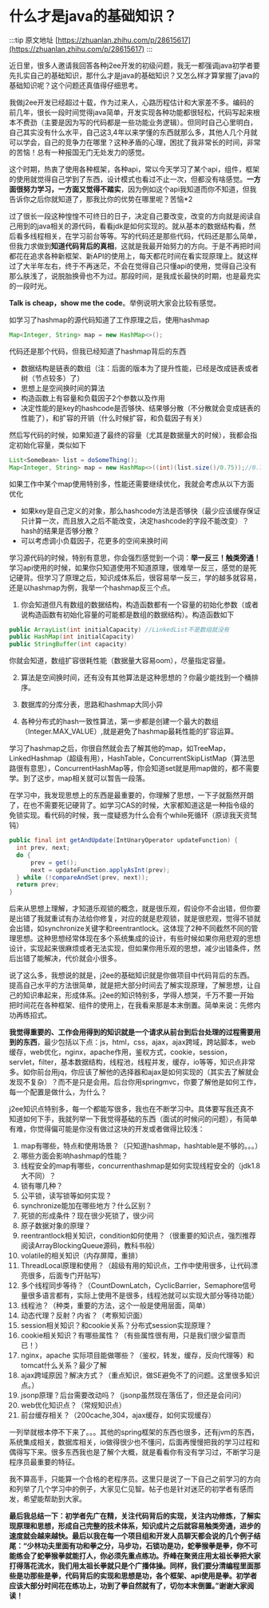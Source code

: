 # 什么才是java的基础知识？

:::tip 原文地址
[https://zhuanlan.zhihu.com/p/28615617](https://zhuanlan.zhihu.com/p/28615617)
:::

近日里，很多人邀请我回答各种j2ee开发的初级问题，我无一都强调java初学者要先扎实自己的基础知识，那什么才是java的基础知识？又怎么样才算掌握了java的基础知识呢？这个问题还真值得仔细思考。

我做j2ee开发已经超过十载，作为过来人，心路历程估计和大家差不多。编码的前几年，很长一段时间觉得java简单，开发实现各种功能都很轻松，代码写起来根本不费劲（主要是因为写的代码都是一些功能业务逻辑）。但同时自己心里明白，自己其实没有什么水平，自己这3,4年以来学懂的东西就那么多，其他人几个月就可以学会，自己的竞争力在哪里？这种矛盾的心理，困扰了我非常长的时间，非常的苦恼！总有一种报国无门无处发力的感觉。

这个时期，热衷了使用各种框架，各种api，常以今天学习了某个api，组件，框架的使用就觉得自己学到了东西，设计模式也看过不止一次，但都没有啥感觉。**一方面很努力学习，一方面又觉得不踏实**，因为例如这个api我知道而你不知道，但我告诉你之后你就知道了，那我比你的优势在哪里呢？苦恼*2

过了很长一段这种惶惶不可终日的日子，决定自己要改变，改变的方向就是阅读自己用到的java相关的源代码，看看jdk是如何实现的。就从基本的数据结构看，然后看多线程相关，在学习前台等等。写的代码还是那些代码，代码还是那么简单，但我力求做到**知道代码背后的真相**，这就是我最开始努力的方向。于是不再把时间都花在追求各种新框架、新API的使用上，每天都花时间在看实现原理上。就这样过了大半年左右，终于不再迷茫，不会在觉得自己只懂api的使用，觉得自己没有那么肤浅了，说脱胎换骨也不为过。那段时间，是我成长最快的时期，也是最充实的一段时光。


**Talk is cheap，show me the code**。举例说明大家会比较有感觉。

如学习了hashmap的源代码知道了工作原理之后，使用hashmap

```java
Map<Integer, String> map = new HashMap<>();
```

代码还是那个代码，但我已经知道了hashmap背后的东西

* 数据结构是链表的数组（注：后面的版本为了提升性能，已经是改成链表或者树（节点较多）了）
* 思想上是空间换时间的算法
* 构造函数上有容量和负载因子2个参数以及作用
* 决定性能的是key的hashcode是否够快、结果够分散（不分散就会变成链表的性能了），和扩容的开销（什么时候扩容，和负载因子有关）

然后写代码的时候，如果知道了最终的容量（尤其是数据量大的时候），我都会指定初始化容量，类似如下

```java
List<SomeBean> list = doSomeThing(); 
Map<Integer, String> map = new HashMap<>((int)(list.size()/0.75));//0.75为默认负载因子
```

如果工作中某个map使用特别多，性能还需要继续优化，我就会考虑从以下方面优化

* 如果key是自己定义的对象，那么hashcode方法是否够快（最少应该缓存保证只计算一次，而且放入之后不能改变，决定hashcode的字段不能改变）？ hash的结果是否够分散？
* 可以考虑调小负载因子，花更多的空间来换时间

学习源代码的时候，特别有意思，你会强烈感觉到一个词：**举一反三！触类旁通！** 学习api使用的时候，如果你只知道使用不知道原理，很难举一反三，感觉的是死记硬背。但学习了原理之后，知识成体系后，很容易举一反三，学的越多就容易，还是以hashmap为例，我举一个hashmap反三个点。

1. 你会知道但凡有数组的数据结构，构造函数都有一个容量的初始化参数（或者说构造函数有初始化容量的可能都是数组的数据结构）。构造函数如下

```java
public ArrayList(int initialCapacity) //LinkedList不是数组就没有
public HashMap(int initialCapacity) 
public StringBuffer(int capacity) 
```

你就会知道，数组扩容很耗性能（数据量大容易oom），尽量指定容量。

2. 算法是空间换时间，还有没有其他算法是这种思想的？你最少能找到一个桶排序。

3. 数据库的分库分表，思路和hashmap大同小异

4. 各种分布式的hash一致性算法，第一步都是创建一个最大的数组（Integer.MAX_VALUE）,就是避免了hashmap最耗性能的扩容运算。

学习了hashmap之后，你很自然就会去了解其他的map，如TreeMap，LinkedHashmap（超级有用），HashTable，ConcurrentSkipListMap（算法思路很有意思），ConcurrentHashMap等，你会知道set就是用map做的，都不需要学。到了这步，map相关就可以暂告一段落。

在学习中，我发现思想上的东西是最重要的，你理解了思想，一下子就豁然开朗了，在也不需要死记硬背了。如学习CAS的时候，大家都知道这是一种指令级的免锁实现。看代码的时候，我一度疑惑为什么会有个while死循环（原谅我天资驽钝）

```java
public final int getAndUpdate(IntUnaryOperator updateFunction) {
  int prev, next;
  do {
      prev = get();
      next = updateFunction.applyAsInt(prev);
  } while (!compareAndSet(prev, next));
  return prev;
}
```

后来从思想上理解，才知道乐观锁的概念，就是很乐观，假设你不会出错，但你要是出错了我就重试有办法给你修复，对应的就是悲观锁，就是很悲观，觉得不锁就会出错，如synchronize关键字和reentrantlock。这体现了2种不同截然不同的管理思想。这种思想经常体现在多个系统集成的设计，有些时候如果你用悲观的思想设计，实现起来很麻烦或者无法实现，但如果你用乐观的思想，减少出错条件，然后出错了能解决，代价就会小很多。

说了这么多，我想说的就是，j2ee的基础知识就是你做项目中代码背后的东西。提高自己水平的方法很简单，就是把大部分时间去了解实现原理，了解思想，让自己的知识串起来，形成体系。j2ee的知识特别多，学得人想哭，千万不要一开始把时间花在各种框架、组件的使用上，在我看来那是本末倒置。简单来说：先修内功再练招式。



**我觉得重要的、工作会用得到的知识就是一个请求从前台到后台处理的过程需要用到的东西**，最少包括以下点：js，html，css，ajax，ajax跨域，跨站脚本，web缓存，web优化，nginx，apache作用，鉴权方式，cookie，session，servlet，filter，基本数据结构，线程池，线程并发，缓存，io等等，知识点非常多。如你前台用jq，你应该了解他的选择器和ajax是如何实现的（其实去了解就会发现不复杂）？而不是只是会用。后台你用springmvc，你要了解他是如何工作，每一个配置是做什么，为什么？


j2ee知识点特别多，每一个都能写很多，我也在不断学习中。具体要写我还真不知道如何下手，我就列举一下我觉得基础的东西（面试的时候问的问题），有简单有难，你觉得偏可能是你没有做过这块的开发或者做得比较浅：

1. map有哪些，特点和使用场景？（只知道hashmap，hashtable是不够的。。。）
2. 哪些方面会影响hashmap的性能？
3. 线程安全的map有哪些，concurrenthashmap是如何实现线程安全的（jdk1.8大不同）？
4. 锁有哪几种？
5. 公平锁，读写锁等如何实现？
6. synchronize能加在哪些地方？什么区别？
7. 死锁的形成条件？现在很少死锁了，很少问
8. 原子数据对象的原理？
9. reentrantlock相关知识，condition如何使用？（很重要的知识点，强烈推荐阅读ArrayBlockingQueue源码，教科书般）
10. volatile的相关知识（内存屏障，重排）
11. ThreadLocal原理和使用？（超级有用的知识点，工作中使用很多，让代码漂亮很多，后面专门开贴写）
12. 多个线程同步等待？（CountDownLatch，CyclicBarrier，Semaphore信号量很多语言都有，实际上使用不是很多，线程池就可以实现大部分等待功能）
13. 线程池？（种类，重要的方法，这个一般是使用层面，简单）
14. 动态代理？反射？内省？（考察知识面）
15. session相关知识？和cookie关系？分布式session实现原理？
16. cookie相关知识？有哪些属性？（有些属性很有用，只是我们很少留意而已！）
17. nginx，apache 实际项目能做哪些？（鉴权，转发，缓存，反向代理等）和tomcat什么关系？最少了解
18. ajax跨域原因？解决方式？（重点知识，做SE避免不了的问题。这里很多知识点。）
19. jsonp原理？后台需要改动吗？（jsonp虽然现在落伍了，但还是会问问）
20. web优化知识点？（常规知识点）
21. 前台缓存相关？（200cache,304，ajax缓存，如何实现缓存）

一列举就根本停不下来了。。。其他的spring框架的东西也很多，还有jvm的东西，系统集成相关，数据库相关，io做得很少也不懂问，后面再慢慢把我的学习过程和偶得写下来。很多东西我也是了解个大概，就是看看你有没有学习过，不断学习是程序员最重要的特征。

我不算高手，只能算一个合格的老程序员。这里只是说了一下自己之前学习的方向和列举了几个学习中的例子，大家见仁见智。帖子也是针对迷茫的初学者有感而发，希望能帮助到大家。

**最后我总结一下：初学者先广在精，关注代码背后的实现，关注内功修炼，了解实现原理和思想，形成自己完整的技术体系，知识成片之后就容易触类旁通，进步的速度就会越来越快。最后以我在每一个项目组和开发人员聊天都会说的几个例子结尾：“少林功夫里面有功和拳之分，马步功，石锁功是功，蛇拳猴拳是拳，你不可能练会了蛇拳猴拳就能打人，你必须先重点练功。乔峰在聚贤庄用太祖长拳把大家打得落花流水，我们用太祖长拳就只是个广播体操。同样，我们要分清编程里面那些是功那些是拳，代码背后的实现和思想是功，各个框架、api使用是拳。初学者应该大部分时间花在练功上，功到了拳自然就有了，切勿本末倒置。”谢谢大家阅读！**



